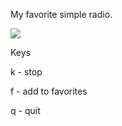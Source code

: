 My favorite simple radio.

<img src="https://skandyns.github.io/img/curseradio.png"/>

Keys

k -	stop 

f -	add to favorites

q -	quit
